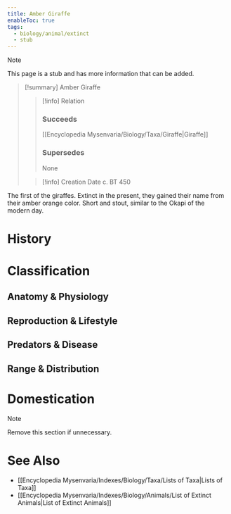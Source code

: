 ```yaml
---
title: Amber Giraffe
enableToc: true
tags:
  - biology/animal/extinct
  - stub
---
```


> [!note]
> This page is a stub and has more information that can be added.

> [!summary] Amber Giraffe
> > [!info] Relation
> > ### Succeeds
> > [[Encyclopedia Mysenvaria/Biology/Taxa/Giraffe|Giraffe]]
> > ### Supersedes
> > None
>
> > [!info] Creation Date
> > c. BT 450

The first of the giraffes. Extinct in the present, they gained their name from their amber orange color. Short and stout, similar to the Okapi of the modern day.
# History

# Classification
## Anatomy & Physiology

## Reproduction & Lifestyle

## Predators & Disease

## Range & Distribution

# Domestication

> [!note]
> Remove this section if unnecessary.
# See Also
- [[Encyclopedia Mysenvaria/Indexes/Biology/Taxa/Lists of Taxa|Lists of Taxa]]
- [[Encyclopedia Mysenvaria/Indexes/Biology/Animals/List of Extinct Animals|List of Extinct Animals]]